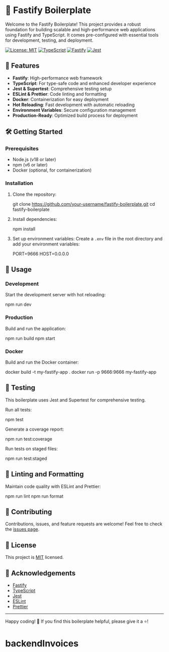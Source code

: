 # 🚀 Fastify Boilerplate

Welcome to the Fastify Boilerplate! This project provides a robust foundation for building scalable and high-performance web applications using Fastify and TypeScript. It comes pre-configured with essential tools for development, testing, and deployment.

[![License: MIT](https://img.shields.io/badge/License-MIT-yellow.svg)](https://opensource.org/licenses/MIT)
[![TypeScript](https://img.shields.io/badge/TypeScript-4.9.5-blue.svg)](https://www.typescriptlang.org/)
[![Fastify](https://img.shields.io/badge/Fastify-4.17.0-green.svg)](https://www.fastify.io/)
[![Jest](https://img.shields.io/badge/Jest-29.5.0-red.svg)](https://jestjs.io/)

## 🌟 Features

-   **Fastify**: High-performance web framework
-   **TypeScript**: For type-safe code and enhanced developer experience
-   **Jest & Supertest**: Comprehensive testing setup
-   **ESLint & Prettier**: Code linting and formatting
-   **Docker**: Containerization for easy deployment
-   **Hot Reloading**: Fast development with automatic reloading
-   **Environment Variables**: Secure configuration management
-   **Production-Ready**: Optimized build process for deployment

## 🛠️ Getting Started

### Prerequisites

-   Node.js (v18 or later)
-   npm (v6 or later)
-   Docker (optional, for containerization)

### Installation

1. Clone the repository:

    git clone https://github.com/your-username/fastify-boilerplate.git
    cd fastify-boilerplate

2. Install dependencies:

    npm install

3. Set up environment variables:
   Create a `.env` file in the root directory and add your environment variables:

    PORT=9666
    HOST=0.0.0.0

## 🚀 Usage

### Development

Start the development server with hot reloading:

npm run dev

### Production

Build and run the application:

npm run build
npm start

### Docker

Build and run the Docker container:

docker build -t my-fastify-app .
docker run -p 9666:9666 my-fastify-app

## 🧪 Testing

This boilerplate uses Jest and Supertest for comprehensive testing.

Run all tests:

npm test

Generate a coverage report:

npm run test:coverage

Run tests on staged files:

npm run test:staged

## 🧹 Linting and Formatting

Maintain code quality with ESLint and Prettier:

npm run lint
npm run format

## 🤝 Contributing

Contributions, issues, and feature requests are welcome! Feel free to check the [issues page](https://github.com/your-username/fastify-boilerplate/issues).

## 📄 License

This project is [MIT](https://opensource.org/licenses/MIT) licensed.

## 🙏 Acknowledgements

-   [Fastify](https://www.fastify.io/)
-   [TypeScript](https://www.typescriptlang.org/)
-   [Jest](https://jestjs.io/)
-   [ESLint](https://eslint.org/)
-   [Prettier](https://prettier.io/)

---

Happy coding! 🎉 If you find this boilerplate helpful, please give it a ⭐️!
# backendInvoices
